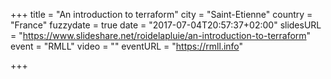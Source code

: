 +++
title = "An introduction to terraform"
city = "Saint-Etienne"
country = "France"
fuzzydate = true
date = "2017-07-04T20:57:37+02:00"
slidesURL = "https://www.slideshare.net/roidelapluie/an-introduction-to-terraform"
event = "RMLL"
video = ""
eventURL = "https://rmll.info"

+++

